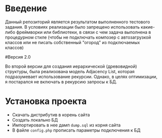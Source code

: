# Введение

Данный репозиторий является результатом выполненного тестового задания.
В условиях реализации было запрещено использовать какие-либо фреймворки или библиотеки, в связи с чем задача выполнена в процедурном стиле (чтобы не подключать композер с автозагрузкой классов или не писать собственный "огород" из подключаемых классов)

#Версия 2.0

Во второй версии для создания иерархической (древовидной) структуры, была реализована модель Adjacency List, которая подразумевает использование рекурсии.
Однако, в целях оптимизации, я постарался не включать в рекурсию запросы к БД.

# Установка проекта

- Скачать дистрибутив в корень сайта
- Создать локально БД
- Импортировать в нее дамп `dump.sql` из корня сайта
- В файле `config.php` прописать параметры подключения к БД
